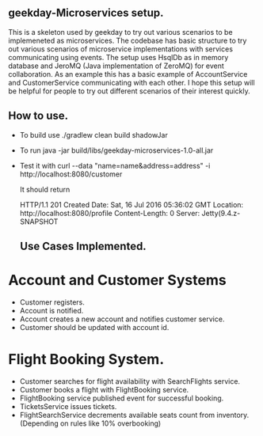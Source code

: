 ## geekday-Microservices setup.
This is a skeleton used by geekday to try out various scenarios to be implemeneted as microservices.
The codebase has basic structure to try out various scenarios of microservice implementations with services communicating using events. The setup uses HsqlDb as in memory database and JeroMQ (Java implementation of ZeroMQ) for event collaboration. As an example this has a basic example of AccountService and CustomerService communicating with each other.
I hope this setup will be helpful for people to try out different scenarios of their interest quickly.


## How to use.

* To build use
  ./gradlew clean build shadowJar
  
* To run 
   java -jar build/libs/geekday-microservices-1.0-all.jar
   
* Test it with 
  curl --data "name=name&address=address" -i http://localhost:8080/customer
  
  It should return
  
  HTTP/1.1 201 Created
  Date: Sat, 16 Jul 2016 05:36:02 GMT
  Location: http://localhost:8080/profile
  Content-Length: 0
  Server: Jetty(9.4.z-SNAPSHOT
  
  ## Use Cases Implemented.
  
# Account and Customer Systems

* Customer registers.
* Account is notified.
* Account creates a new account and notifies customer service.
* Customer should be updated with account id.

# Flight Booking System.

* Customer searches for flight availability with SearchFlights service. 
* Customer books a flight with FlightBooking service.
* FlightBooking service published event for successful booking.
* TicketsService issues tickets. 
* FlightSearchService decrements available seats count from inventory.  (Depending on rules like 10% overbooking)
